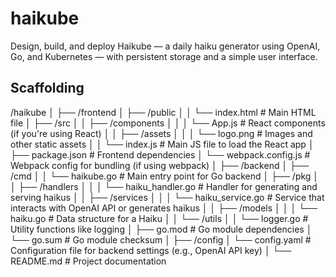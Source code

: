 # haikube
Design, build, and deploy Haikube — a daily haiku generator using OpenAI, Go, and Kubernetes — with persistent storage and a simple user interface.

## Scaffolding

/haikube
│
├── /frontend
│   ├── /public
│   │   └── index.html           # Main HTML file
│   ├── /src
│   │   ├── /components
│   │   │   └── App.js           # React components (if you're using React)
│   │   ├── /assets
│   │   │   └── logo.png         # Images and other static assets
│   │   └── index.js             # Main JS file to load the React app
│   ├── package.json             # Frontend dependencies
│   └── webpack.config.js        # Webpack config for bundling (if using webpack)
│
├── /backend
│   ├── /cmd
│   │   └── haikube.go           # Main entry point for Go backend
│   ├── /pkg
│   │   ├── /handlers
│   │   │   └── haiku_handler.go  # Handler for generating and serving haikus
│   │   ├── /services
│   │   │   └── haiku_service.go  # Service that interacts with OpenAI API or generates haikus
│   │   ├── /models
│   │   │   └── haiku.go         # Data structure for a Haiku
│   │   └── /utils
│   │       └── logger.go        # Utility functions like logging
│   ├── go.mod                   # Go module dependencies
│   └── go.sum                   # Go module checksum
│
├── /config
│   └── config.yaml              # Configuration file for backend settings (e.g., OpenAI API key)
│
└── README.md                    # Project documentation
